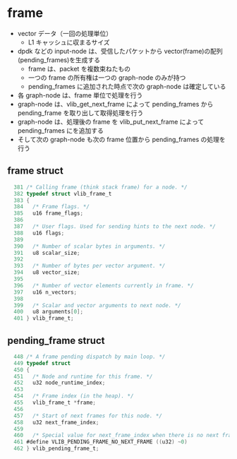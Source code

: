 # frame

- vector データ（一回の処理単位）
  - L1 キャッシュに収まるサイズ
- dpdk などの input-node は、受信したパケットから vector(frame)の配列(pending_frames)を生成する
  - frame は、packet を複数束ねたもの
  - 一つの frame の所有権は一つの graph-node のみが持つ
  - pending_frames に追加された時点で次の graph-node は確定している
- 各 graph-node は、frame 単位で処理を行う
- graph-node は、vlib_get_next_frame によって pending_frames から pending_frame を取り出して取得処理を行う
- graph-node は、処理後の frame を vlib_put_next_frame によって pending_frames にを追加する
- そして次の graph-node も次の frame 位置から pending_frames の処理を行う

## frame struct

```c:vlib/node.h
  381 /* Calling frame (think stack frame) for a node. */
  382 typedef struct vlib_frame_t
  383 {
  384   /* Frame flags. */
  385   u16 frame_flags;
  386
  387   /* User flags. Used for sending hints to the next node. */
  388   u16 flags;
  389
  390   /* Number of scalar bytes in arguments. */
  391   u8 scalar_size;
  392
  393   /* Number of bytes per vector argument. */
  394   u8 vector_size;
  395
  396   /* Number of vector elements currently in frame. */
  397   u16 n_vectors;
  398
  399   /* Scalar and vector arguments to next node. */
  400   u8 arguments[0];
  401 } vlib_frame_t;
```

## pending_frame struct

```c:vlib/node.h
  448 /* A frame pending dispatch by main loop. */
  449 typedef struct
  450 {
  451   /* Node and runtime for this frame. */
  452   u32 node_runtime_index;
  453
  454   /* Frame index (in the heap). */
  455   vlib_frame_t *frame;
  456
  457   /* Start of next frames for this node. */
  458   u32 next_frame_index;
  459
  460   /* Special value for next_frame_index when there is no next frame. */
  461 #define VLIB_PENDING_FRAME_NO_NEXT_FRAME ((u32) ~0)
  462 } vlib_pending_frame_t;
```
